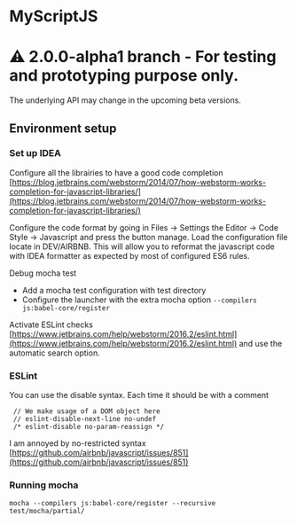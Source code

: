  # MyScriptJS
 
 # :warning: 2.0.0-alpha1 branch - For testing and prototyping purpose only.
 The underlying API may change in the upcoming beta versions.
  
 ## Environment setup
 
 ### Set up IDEA
 
 Configure all the librairies to have a good code completion [https://blog.jetbrains.com/webstorm/2014/07/how-webstorm-works-completion-for-javascript-libraries/](https://blog.jetbrains.com/webstorm/2014/07/how-webstorm-works-completion-for-javascript-libraries/)
 
 Configure the code format by going in Files -> Settings the Editor -> Code Style -> Javascript and press the button manage. Load the configuration file locate in DEV/AIRBNB. This will allow you to reformat the javascript code with IDEA formatter as expected by most of configured ES6 rules. 
 
 Debug mocha test 
 - Add a mocha test configuration with test directory
 - Configure the launcher with the extra mocha option `--compilers js:babel-core/register`
 
 
 Activate ESLint checks [https://www.jetbrains.com/help/webstorm/2016.2/eslint.html](https://www.jetbrains.com/help/webstorm/2016.2/eslint.html) and use the automatic search option.
 
 ### ESLint
 
 You can use the disable syntax. Each time it should be with a comment
 
     // We make usage of a DOM object here
     // eslint-disable-next-line no-undef
     /* eslint-disable no-param-reassign */
 
 I am annoyed by no-restricted syntax [https://github.com/airbnb/javascript/issues/851](https://github.com/airbnb/javascript/issues/851)
  
 ### Running mocha
 
 `mocha --compilers js:babel-core/register --recursive test/mocha/partial/`